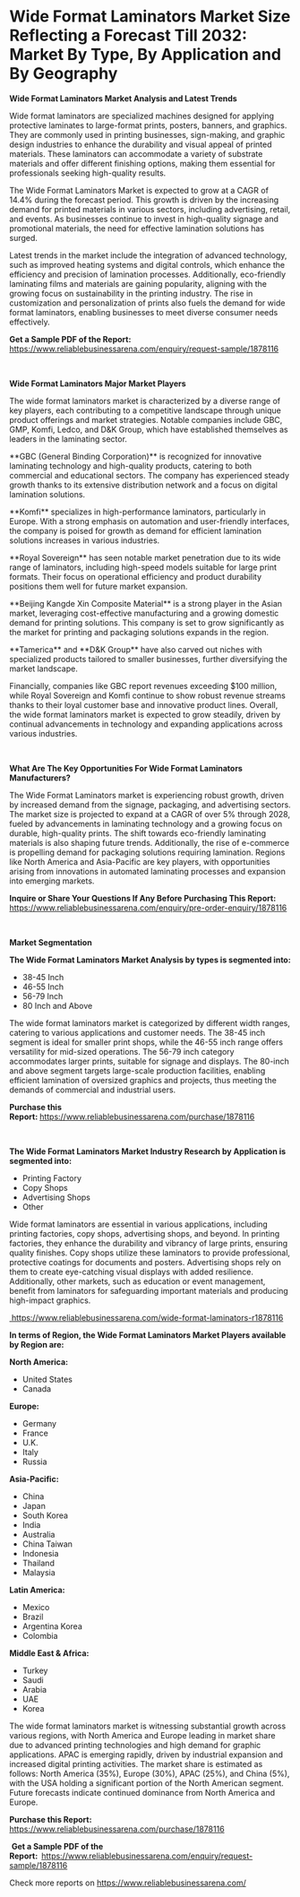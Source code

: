 <p><h1>Wide Format Laminators Market Size Reflecting a Forecast Till 2032: Market By Type, By Application and By Geography</h1></p><p><strong>Wide Format Laminators Market Analysis and Latest Trends</strong></p>
<p><p>Wide format laminators are specialized machines designed for applying protective laminates to large-format prints, posters, banners, and graphics. They are commonly used in printing businesses, sign-making, and graphic design industries to enhance the durability and visual appeal of printed materials. These laminators can accommodate a variety of substrate materials and offer different finishing options, making them essential for professionals seeking high-quality results.</p><p>The Wide Format Laminators Market is expected to grow at a CAGR of 14.4% during the forecast period. This growth is driven by the increasing demand for printed materials in various sectors, including advertising, retail, and events. As businesses continue to invest in high-quality signage and promotional materials, the need for effective lamination solutions has surged. </p><p>Latest trends in the market include the integration of advanced technology, such as improved heating systems and digital controls, which enhance the efficiency and precision of lamination processes. Additionally, eco-friendly laminating films and materials are gaining popularity, aligning with the growing focus on sustainability in the printing industry. The rise in customization and personalization of prints also fuels the demand for wide format laminators, enabling businesses to meet diverse consumer needs effectively.</p></p>
<p><strong>Get a Sample PDF of the Report:&nbsp;</strong> <a href="https://www.reliablebusinessarena.com/enquiry/request-sample/1878116?utm_campaign=1932&utm_medium=2&utm_source=Github&utm_content=ia&utm_term=20022025&utm_id=wide-format-laminators">https://www.reliablebusinessarena.com/enquiry/request-sample/1878116</a></p>
<p>&nbsp;</p>
<p><strong>Wide Format Laminators Major Market Players</strong></p>
<p><p>The wide format laminators market is characterized by a diverse range of key players, each contributing to a competitive landscape through unique product offerings and market strategies. Notable companies include GBC, GMP, Komfi, Ledco, and D&K Group, which have established themselves as leaders in the laminating sector.</p><p>**GBC (General Binding Corporation)** is recognized for innovative laminating technology and high-quality products, catering to both commercial and educational sectors. The company has experienced steady growth thanks to its extensive distribution network and a focus on digital lamination solutions.</p><p>**Komfi** specializes in high-performance laminators, particularly in Europe. With a strong emphasis on automation and user-friendly interfaces, the company is poised for growth as demand for efficient lamination solutions increases in various industries.</p><p>**Royal Sovereign** has seen notable market penetration due to its wide range of laminators, including high-speed models suitable for large print formats. Their focus on operational efficiency and product durability positions them well for future market expansion.</p><p>**Beijing Kangde Xin Composite Material** is a strong player in the Asian market, leveraging cost-effective manufacturing and a growing domestic demand for printing solutions. This company is set to grow significantly as the market for printing and packaging solutions expands in the region.</p><p>**Tamerica** and **D&K Group** have also carved out niches with specialized products tailored to smaller businesses, further diversifying the market landscape.</p><p>Financially, companies like GBC report revenues exceeding $100 million, while Royal Sovereign and Komfi continue to show robust revenue streams thanks to their loyal customer base and innovative product lines. Overall, the wide format laminators market is expected to grow steadily, driven by continual advancements in technology and expanding applications across various industries.</p></p>
<p>&nbsp;</p>
<p><strong>What Are The Key Opportunities For Wide Format Laminators Manufacturers?</strong></p>
<p><p>The Wide Format Laminators market is experiencing robust growth, driven by increased demand from the signage, packaging, and advertising sectors. The market size is projected to expand at a CAGR of over 5% through 2028, fueled by advancements in laminating technology and a growing focus on durable, high-quality prints. The shift towards eco-friendly laminating materials is also shaping future trends. Additionally, the rise of e-commerce is propelling demand for packaging solutions requiring lamination. Regions like North America and Asia-Pacific are key players, with opportunities arising from innovations in automated laminating processes and expansion into emerging markets.</p></p>
<p><strong>Inquire or Share Your Questions If Any Before Purchasing This Report:</strong> <a href="https://www.reliablebusinessarena.com/enquiry/pre-order-enquiry/1878116?utm_campaign=1932&utm_medium=2&utm_source=Github&utm_content=ia&utm_term=20022025&utm_id=wide-format-laminators">https://www.reliablebusinessarena.com/enquiry/pre-order-enquiry/1878116</a></p>
<p>&nbsp;</p>
<p><strong>Market Segmentation</strong></p>
<p><strong>The Wide Format Laminators Market Analysis by types is segmented into:</strong></p>
<p><ul><li>38-45 Inch</li><li>46-55 Inch</li><li>56-79 Inch</li><li>80 Inch and Above</li></ul></p>
<p><p>The wide format laminators market is categorized by different width ranges, catering to various applications and customer needs. The 38-45 inch segment is ideal for smaller print shops, while the 46-55 inch range offers versatility for mid-sized operations. The 56-79 inch category accommodates larger prints, suitable for signage and displays. The 80-inch and above segment targets large-scale production facilities, enabling efficient lamination of oversized graphics and projects, thus meeting the demands of commercial and industrial users.</p></p>
<p><strong>Purchase this Report:&nbsp;</strong><a href="https://www.reliablebusinessarena.com/purchase/1878116?utm_campaign=1932&utm_medium=2&utm_source=Github&utm_content=ia&utm_term=20022025&utm_id=wide-format-laminators">https://www.reliablebusinessarena.com/purchase/1878116</a></p>
<p>&nbsp;</p>
<p><strong>The Wide Format Laminators Market Industry Research by Application is segmented into:</strong></p>
<p><ul><li>Printing Factory</li><li>Copy Shops</li><li>Advertising Shops</li><li>Other</li></ul></p>
<p><p>Wide format laminators are essential in various applications, including printing factories, copy shops, advertising shops, and beyond. In printing factories, they enhance the durability and vibrancy of large prints, ensuring quality finishes. Copy shops utilize these laminators to provide professional, protective coatings for documents and posters. Advertising shops rely on them to create eye-catching visual displays with added resilience. Additionally, other markets, such as education or event management, benefit from laminators for safeguarding important materials and producing high-impact graphics.</p></p>
<p><a href="https://www.reliablebusinessarena.com/wide-format-laminators-r1878116?utm_campaign=1932&utm_medium=2&utm_source=Github&utm_content=ia&utm_term=20022025&utm_id=wide-format-laminators">&nbsp;https://www.reliablebusinessarena.com/wide-format-laminators-r1878116</a></p>
<p><strong>In terms of Region, the Wide Format Laminators Market Players available by Region are:</strong></p>
<p>
    <p> <strong> North America: </strong>
        <ul>
            <li>United States</li>
            <li>Canada</li>
        </ul>
        </p> 
    <p> <strong> Europe: </strong>
        <ul>
            <li>Germany</li>
            <li>France</li>
            <li>U.K.</li>
            <li>Italy</li>
            <li>Russia</li>
        </ul>
        </p> 
    <p> <strong> Asia-Pacific: </strong>
        <ul>
            <li>China</li>
            <li>Japan</li>
            <li>South Korea</li>
            <li>India</li>
            <li>Australia</li>
            <li>China Taiwan</li>
            <li>Indonesia</li>
            <li>Thailand</li>
            <li>Malaysia</li>
        </ul>
        </p> 
    <p> <strong> Latin America: </strong>
        <ul>
            <li>Mexico</li>
            <li>Brazil</li>
            <li>Argentina Korea</li>
            <li>Colombia</li>
        </ul>
        </p> 
    <p> <strong> Middle East & Africa: </strong>
        <ul>
            <li>Turkey</li>
            <li>Saudi</li>
            <li>Arabia</li>
            <li>UAE</li>
            <li>Korea</li>
        </ul>
    </p>
    </p>
<p><p>The wide format laminators market is witnessing substantial growth across various regions, with North America and Europe leading in market share due to advanced printing technologies and high demand for graphic applications. APAC is emerging rapidly, driven by industrial expansion and increased digital printing activities. The market share is estimated as follows: North America (35%), Europe (30%), APAC (25%), and China (5%), with the USA holding a significant portion of the North American segment. Future forecasts indicate continued dominance from North America and Europe.</p></p>
<p><strong>Purchase this Report: </strong><a href="https://www.reliablebusinessarena.com/purchase/1878116?utm_campaign=1932&utm_medium=2&utm_source=Github&utm_content=ia&utm_term=20022025&utm_id=wide-format-laminators">https://www.reliablebusinessarena.com/purchase/1878116</a></p>
<p>&nbsp;<strong>Get a Sample PDF of the Report:&nbsp;&nbsp;</strong><a href="https://www.reliablebusinessarena.com/enquiry/request-sample/1878116?utm_campaign=1932&utm_medium=2&utm_source=Github&utm_content=ia&utm_term=20022025&utm_id=wide-format-laminators">https://www.reliablebusinessarena.com/enquiry/request-sample/1878116</a></p>
<p><strong></strong></p>
<p>Check more reports on <a href="https://www.reliablebusinessarena.com/?utm_campaign=1932&utm_medium=2&utm_source=Github&utm_content=ia&utm_term=20022025&utm_id=wide-format-laminators">https://www.reliablebusinessarena.com/</a></p>